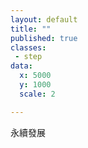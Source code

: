 ```yaml
---
layout: default
title: ""
published: true
classes:
 - step
data:
  x: 5000
  y: 1000
  scale: 2

---
```


永續發展

